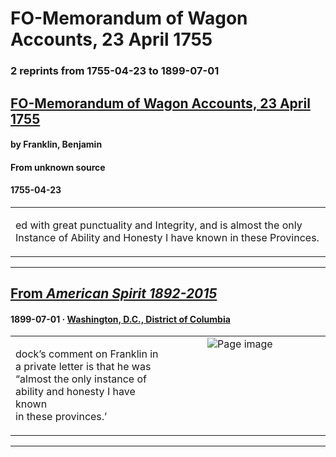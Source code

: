 
# FO-Memorandum of Wagon Accounts, 23 April 1755

### 2 reprints from 1755-04-23 to 1899-07-01

## [FO-Memorandum of Wagon Accounts, 23 April 1755](https://founders.archives.gov/documents/Franklin/01-06-02-0008)

#### by Franklin, Benjamin

#### From unknown source

#### 1755-04-23

<table style="width: 100%;"><tr><td style="width: 50%">

ed with great punctuality and Integrity, and is almost the only Instance of Ability and Honesty I have known in these Provinces.
</td></tr></table>

---

## [From _American Spirit 1892-2015_](https://archive.org/details/sim_american-spirit_1899-07_15_1/page/n8/mode/1up?view=theater)

#### 1899-07-01 &middot; [Washington, D.C., District of Columbia](http://dbpedia.org/resource/Washington%2C_D.C.)

<table style="width: 100%;"><tr><td style="width: 50%">

  
dock’s comment on Franklin in a private letter is that he was  
“almost the only instance of ability and honesty I have known  
in these provinces.’
</td><td style="width: 50%; max-height: 75%; margin: auto; display: block;">
<img alt="Page image" src="https://iiif.archive.org/iiif/sim_american-spirit_1899-07_15_1&#0036;8/pct:19.603321,66.962175,61.669742,4.934988/600,/0/default.jpg"/>
</td>
</tr></table>

---

